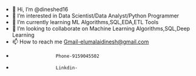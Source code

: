 - 👋 Hi, I’m @dineshed16
- 👀 I’m interested in Data Scientist/Data Analyst/Python Programmer
- 🌱 I’m currently learning ML Algorithms,SQL,EDA,ETL Tools
- 💞️ I’m looking to collaborate on Machine Learning Algorithms,SQL,Deep Learning
- 📫 How to reach me Gmail-elumalaidinesh@gmail.com
-                     Phone-9159045502
-                     Linkdin-

<!---
dineshed16/dineshed16 is a ✨ special ✨ repository because its `README.md` (this file) appears on your GitHub profile.
You can click the Preview link to take a look at your changes.
--->
